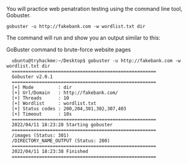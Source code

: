 You will practice web penatration testing using the command line tool, Gobuster.

    gobuster -u http://fakebank.com -w wordlist.txt dir

The command will run and show you an output similar to this:

GoBuster command to brute-force website pages
     
      ubuntu@tryhackme:~/Desktop$ gobuster -u http://fakebank.com -w wordlist.txt dir
      =====================================================
      Gobuster v2.0.1
      =====================================================
      [+] Mode         : dir
      [+] Url/Domain   : http://fakebank.com/
      [+] Threads      : 10
      [+] Wordlist     : wordlist.txt
      [+] Status codes : 200,204,301,302,307,403
      [+] Timeout      : 10s
      =====================================================
      2022/04/11 18:23:28 Starting gobuster
      =====================================================
      /images (Status: 301)
      /DIRECTORY_NAME_OUTPUT (Status: 200)
      =====================================================
      2022/04/11 18:23:38 Finished
      =====================================================

        

   
